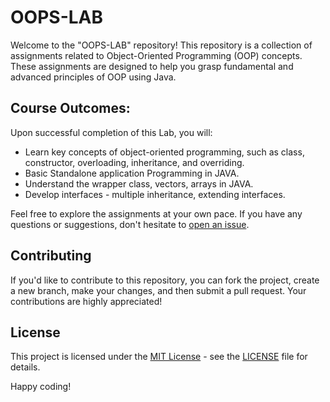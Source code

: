 # OOPS-LAB

Welcome to the "OOPS-LAB" repository! This repository is a collection of assignments related to Object-Oriented Programming (OOP) concepts. These assignments are designed to help you grasp fundamental and advanced principles of OOP using Java.

## Course Outcomes:

Upon successful completion of this Lab, you will:

- Learn key concepts of object-oriented programming, such as class, constructor, overloading, inheritance, and overriding.
- Basic Standalone application Programming in JAVA.
- Understand the wrapper class, vectors, arrays in JAVA.
- Develop interfaces - multiple inheritance, extending interfaces.

Feel free to explore the assignments at your own pace. If you have any questions or suggestions, don't hesitate to [open an issue](https://github.com/your-username/OOPS-LAB/issues).

## Contributing

If you'd like to contribute to this repository, you can fork the project, create a new branch, make your changes, and then submit a pull request. Your contributions are highly appreciated!

## License

This project is licensed under the [MIT License](LICENSE) - see the [LICENSE](LICENSE) file for details.

Happy coding!

